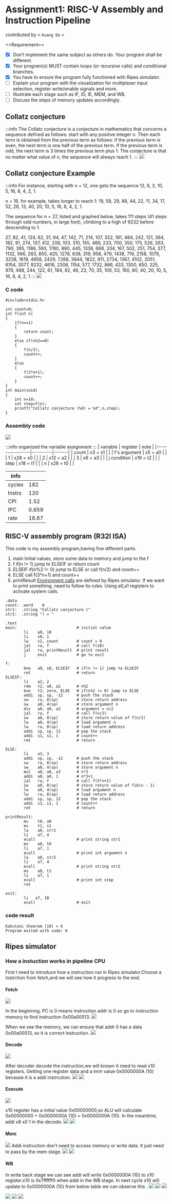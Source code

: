 # Assignment1: RISC-V Assembly and Instruction Pipeline
contributed by < `Kuang Da` >

==Requirement==
- [x] Don’t implement the same subject as others do. Your program shall be different.
- [x] Your program(s) MUST contain loops (or recursive calls) and conditional branches.
- [x] You have to ensure the program fully functioned with Ripes simulator.
- [ ] Explain your program with the visualization for multiplexer input selection, register write/enable signals and more.
- [ ] Illustrate each stage such as IF, ID, IE, MEM, and WB.
- [ ] Discuss the steps of memory updates accordingly.

## Collatz conjecture
:::info
The Collatz conjecture is a conjecture in mathematics that concerns a sequence defined as follows: start with any positive integer n. Then each term is obtained from the previous term as follows: if the previous term is even, the next term is one half of the previous term. If the previous term is odd, the next term is 3 times the previous term plus 1. The conjecture is that no matter what value of n, the sequence will always reach 1.
:::
![](https://i.imgur.com/qv4VFdc.png)
## Collatz conjecture Example
:::info
For instance, starting with n = 12, one gets the sequence 12, 6, 3, 10, 5, 16, 8, 4, 2, 1.

n = 19, for example, takes longer to reach 1: 19, 58, 29, 88, 44, 22, 11, 34, 17, 52, 26, 13, 40, 20, 10, 5, 16, 8, 4, 2, 1.

The sequence for n = 27, listed and graphed below, takes 111 steps (41 steps through odd numbers, in large font), climbing to a high of 9232 before descending to 1.

27, 82, 41, 124, 62, 31, 94, 47, 142, 71, 214, 107, 322, 161, 484, 242, 121, 364, 182, 91, 274, 137, 412, 206, 103, 310, 155, 466, 233, 700, 350, 175, 526, 263, 790, 395, 1186, 593, 1780, 890, 445, 1336, 668, 334, 167, 502, 251, 754, 377, 1132, 566, 283, 850, 425, 1276, 638, 319, 958, 479, 1438, 719, 2158, 1079, 3238, 1619, 4858, 2429, 7288, 3644, 1822, 911, 2734, 1367, 4102, 2051, 6154, 3077, 9232, 4616, 2308, 1154, 577, 1732, 866, 433, 1300, 650, 325, 976, 488, 244, 122, 61, 184, 92, 46, 23, 70, 35, 106, 53, 160, 80, 40, 20, 10, 5, 16, 8, 4, 2, 1
:::
![](https://i.imgur.com/ecYeRMx.png)

### C code
```c=
#include<stdio.h> 

int count=0;
int f(int n) 
{
    if(n==1)
    {
        return count;
    }
    else if(n%2==0) 
    { 
        f(n/2);
        count++; 	
    }
    else 
    { 
        f(3*n+1);
        count++; 	 
    }
} 
int main(void) 
{ 
    int n=10; 
    int step=f(n); 
    printf("Collatz conjecture (%d) = %d",n,step);
}
```


### Assembly code
![](https://i.imgur.com/i0cY26X.png)

:::info
organized the variable assignment
:::
| variable        | register |  note |
|-----------------|----------|-------|
| count           | x3  = s1 |       |
| f's argument    | x5  = a0 |       |
| 1               | x28 = s0 |       |
| 2               | x12 = a2 |       |
| 3               | x6  = a3 |       |
| j condition     | x19 = t2 |       |
| step            | x18 = t1 |       |
| n               | x28 = t0 |       |


| info |     |
|------|-----|
|cycles|182  |
|Instrs|120  |
|CPI   |1.52 |
|IPC   |0.659|
|rate  |16.67|

## RISC-V assembly program (R32I ISA)
This code is my assembly program,having five different parts.
1. main
Initial values, store some data to memory and jump to the f
2. f
if(n != 1) jump to ELSEIF
or return count
4. ELSEIF
if(n%2 != 0) jump to ELSE
or call f(n/2) and count++
4. ELSE
call f(3*n+1) and count++
5. printResult
[Environment calls](https://github.com/mortbopet/Ripes/wiki/Environment-calls) are defined by Ripes simulator. If we want to print something, need to follow its rules. Using a0,a1 registers to activate system calls.
```cpp=
.data
count: .word    0
str1:  .string "Collatz conjecture ("
str2:  .string ") = "

.text
main:                          # initial value
        li    a0, 10
        li    s0, 1
        lw    s1, count        # count = 0
        jal   ra, f            # call f(10)
        jal   ra, printResult  # print result
        j     exit             # go to exit

f:
        bne   a0, s0, ELSEIF   # if(n != 1) jump to ELSEIF
        ret                    # return
ELSEIF:
        li    a2, 2
        rem   t2, a0, a2       # n%2
        bne   t2, zero, ELSE   # if(n%2 != 0) jump to ELSE
        addi  sp, sp, -12      # push the stack
        sw    ra, 8(sp)        # store return address
        sw    a0, 4(sp)        # store argument n
        div   a0, a0, a2       # argument = n/2
        jal   ra, f            # call f(n/2)
        sw    a0, 0(sp)        # store return value of f(n/2)
        lw    a0, 4(sp)        # load argument n
        lw    ra, 8(sp)        # load return address
        addi  sp, sp, 12       # pop the stack
        addi  s1, s1, 1        # count++
        ret                    # return

ELSE:
        li    a3, 3
        addi  sp, sp, -12      # push the stack
        sw    ra, 8(sp)        # store return address
        sw    a0, 4(sp)        # store argument n
        mul   a0, a0, a3       # n*3
        addi  a0, a0, 1		   # n*3+1
        jal   ra, f            # call f(3*n+1)
        sw    a0, 0(sp)        # store return value of fib(n - 1)
        lw    a0, 4(sp)        # load argument n
        lw    ra, 8(sp)        # load return address
        addi  sp, sp, 12       # pop the stack
        addi  s1, s1, 1        # count++
        ret                    # return

printResult:                   
        mv    t0, a0
        mv    t1, s1
        la    a0, str1
        li    a7, 4
        ecall                  # print string str1
        mv    a0, t0
        li    a7, 1
        ecall                  # print int argument n
        la    a0, str2
        li    a7, 4
        ecall                  # print string str2
        mv    a0, t1
        li    a7, 1
        ecall                  # print int step
        ret

exit:
        li   a7, 10
        ecall                  # exit
```

### code result
```cpp=
Kakutani theorem (10) = 6
Program exited with code: 0
```


## Ripes simulator
### How a instuction works in pipeline CPU
First I need to introduce how a instruction run in Ripes simulator.Choose a instrction from fetch,and we will see how it progress to the end.

#### Fetch
![](https://i.imgur.com/aWEsC7X.png)

In the begininng, PC is 0 means instruction addr is 0 so go to instruction memory to find instruction 0x00a00513.
![](https://i.imgur.com/a72TU1u.png)

When we see the memory, we can ensure that addr 0 has a data 0x00a00513, so it is correct instruction.
![](https://i.imgur.com/BtTQf1d.png)

#### Decode
![](https://i.imgur.com/H0paBkX.png)

After decoder decode the instruction,we will known it need to read x10 registers. Getting one register data and a imm value 0x0000000A (10) because it is a addi instrcution.
![](https://i.imgur.com/et20iqz.png)
![](https://i.imgur.com/r2l73qJ.png)

#### Execute
![](https://i.imgur.com/NMn6qpx.png)

x10 register has a initial value 0x00000000,so ALU will calculate 0x00000000 + 0x0000000A (10) = 0x0000000A (10). In the meantime, addi x8 x0 1 in the decode. 
![](https://i.imgur.com/Xk0r77m.png)
![](https://i.imgur.com/9iRsZDg.png)

#### Mem
![](https://i.imgur.com/bcz5nWB.png)
Addi instruction don't need to access memory or write data. It just need to pass by the mem stage.
![](https://i.imgur.com/7kcB98E.png)
![](https://i.imgur.com/sAnWNnh.png)

#### WB

In write back stage we can see addi will write  0x0000000A (10) to x10 register.x10 is 0x7ffffff0 when addi in the WB stage. In next cycle x10 will update to  0x0000000A (10) from below table we can observe this .
![](https://i.imgur.com/Tgn2yKo.png)
![](https://i.imgur.com/UKdxriU.png)
![](https://i.imgur.com/LPfRy9o.png)

![](https://i.imgur.com/vtAlBZZ.png)
![](https://i.imgur.com/XPO5skd.png)
![](https://i.imgur.com/GUikYPI.png)
